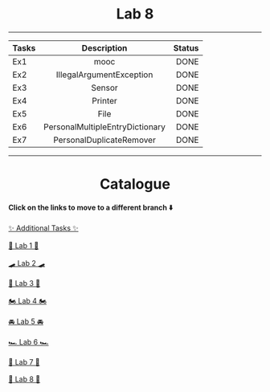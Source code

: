 # <center>Lab 8</center>

---

| Tasks |           Description           | Status |
|-------|:-------------------------------:|-------:|
| Ex1   |              mooc               |   DONE |
| Ex2   |    IllegalArgumentException     |   DONE |
| Ex3   |             Sensor              |   DONE |
| Ex4   |             Printer             |   DONE |
| Ex5   |              File               |   DONE |
| Ex6   | PersonalMultipleEntryDictionary |   DONE |
| Ex7   |    PersonalDuplicateRemover     |   DONE |


---
# <center>Catalogue</center>
#### Click on the links to move to a different branch ⬇️


[✨ Additional Tasks ✨](https://github.com/AlbaraHassan/OOPLAB/tree/oop/add)\
<br>
[🛴 Lab 1 🛴](https://github.com/AlbaraHassan/OOPLAB/tree/oop/lab1)\
<br>
[🛹 Lab 2 🛹](https://github.com/AlbaraHassan/OOPLAB/tree/oop/lab2)\
<br>
[🛵 Lab 3 🛵](https://github.com/AlbaraHassan/OOPLAB/tree/oop/lab3)\
<br>
[🏍 Lab 4 🏍️](https://github.com/AlbaraHassan/OOPLAB/tree/oop/lab4)\
<br>
[🚘 Lab 5 🚘](https://github.com/AlbaraHassan/OOPLAB/tree/oop/lab5)\
<br>
[🏎️ Lab 6 🏎️](https://github.com/AlbaraHassan/OOPLAB/tree/oop/lab6)\
<br>
[🛫 Lab 7 🛫](https://github.com/AlbaraHassan/OOPLAB/tree/oop/lab7)\
<br>
[🚀 Lab 8 🚀](https://github.com/AlbaraHassan/OOPLAB/tree/oop/lab8)\
<br>
